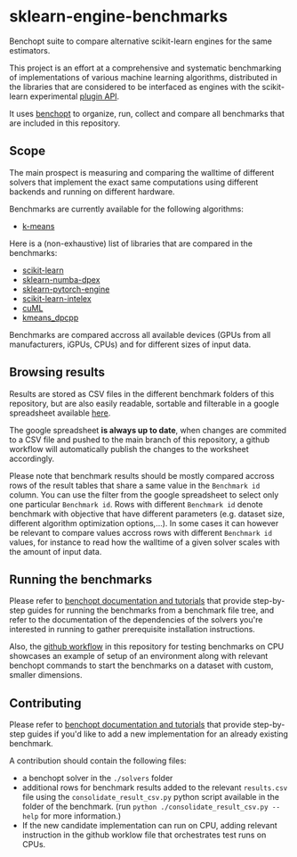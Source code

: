# sklearn-engine-benchmarks
Benchopt suite to compare alternative scikit-learn engines for the same estimators.

This project is an effort at a comprehensive and systematic benchmarking of
implementations of various machine learning algorithms, distributed in the libraries
that are considered to be interfaced as engines with the scikit-learn experimental
[plugin API](https://github.com/scikit-learn/scikit-learn/issues/22438).

It uses [benchopt](https://benchopt.github.io/) to organize, run, collect and compare
all benchmarks that are included in this repository.

## Scope

The main prospect is measuring and comparing the walltime of different solvers that
implement the exact same computations using different backends and running on different
hardware.

Benchmarks are currently available for the following algorithms:
- [k-means](https://github.com/soda-inria/sklearn-engine-benchmarks/tree/main/benchmarks/kmeans)

Here is a (non-exhaustive) list of libraries that are compared in the benchmarks:
- [scikit-learn](https://scikit-learn.org/stable/index.html)
- [sklearn-numba-dpex](https://github.com/soda-inria/sklearn-numba-dpex)
- [sklearn-pytorch-engine](https://github.com/soda-inria/sklearn-pytorch-engine)
- [scikit-learn-intelex](https://intel.github.io/scikit-learn-intelex/)
- [cuML](https://docs.rapids.ai/api/cuml/stable/)
- [kmeans_dpcpp](https://github.com/oleksandr-pavlyk/kmeans_dpcpp/)

Benchmarks are compared accross all available devices (GPUs from all manufacturers,
iGPUs, CPUs) and for different sizes of input data.

## Browsing results

Results are stored as CSV files in the different benchmark folders of this repository,
but are also easily readable, sortable and filterable in a google spreadsheet available
[here](https://docs.google.com/spreadsheets/d/1te_3jY6vI4wo3-V7xbmWQai5Mdh5plWdLst2ox0wuLM/edit#gid=1392436075).

The google spreadsheet **is always up to date**, when changes are commited to a CSV file
and pushed to the main branch of this repository, a github workflow will automatically
publish the changes to the worksheet accordingly.

Please note that benchmark results should be mostly compared accross rows of the result
tables that share a same value in the `Benchmark id` column. You can use the filter
from the google spreadsheet to select only one particular `Benchmark id`. Rows with
different `Benchmark id` denote benchmark with objective that have different parameters
(e.g. dataset size, different algorithm optimization options,...). In some cases it can
however be relevant to compare values accross rows with different `Benchmark id`
values, for instance to read how the walltime of a given solver scales with the amount
of input data.

## Running the benchmarks

Please refer to [benchopt documentation and tutorials](https://benchopt.github.io/get_started.html)
that provide step-by-step guides for running the benchmarks from a benchmark file tree,
and refer to the documentation of the dependencies of the solvers you're interested in
running to gather prerequisite installation instructions.

Also, the [github workflow](https://github.com/soda-inria/sklearn-engine-benchmarks/tree/main/.github/workflows/test_cpu_benchmarks.yaml)
in this repository for testing benchmarks on CPU showcases an example of setup of an
environment along with relevant benchopt commands to start the benchmarks on a dataset
with custom, smaller dimensions.

## Contributing

Please refer to [benchopt documentation and tutorials](https://benchopt.github.io/tutorials/add_solver.html)
that provide step-by-step guides if you'd like to add a new implementation for an
already existing benchmark.

A contribution should contain the following files:
- a benchopt solver in the `./solvers` folder
- additional rows for benchmark results added to the relevant `results.csv` file using
  the `consolidate_result_csv.py` python script available in the folder of the
  benchmark. (run `python ./consolidate_result_csv.py --help` for more information.)
- If the new candidate implementation can run on CPU, adding relevant instruction in
  the github worklow file that orchestrates test runs on CPUs.
